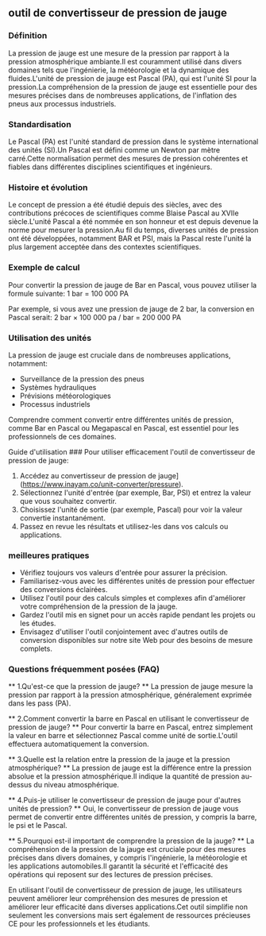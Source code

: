## outil de convertisseur de pression de jauge

### Définition
La pression de jauge est une mesure de la pression par rapport à la pression atmosphérique ambiante.Il est couramment utilisé dans divers domaines tels que l'ingénierie, la météorologie et la dynamique des fluides.L'unité de pression de jauge est Pascal (PA), qui est l'unité SI pour la pression.La compréhension de la pression de jauge est essentielle pour des mesures précises dans de nombreuses applications, de l'inflation des pneus aux processus industriels.

### Standardisation
Le Pascal (PA) est l'unité standard de pression dans le système international des unités (SI).Un Pascal est défini comme un Newton par mètre carré.Cette normalisation permet des mesures de pression cohérentes et fiables dans différentes disciplines scientifiques et ingénieurs.

### Histoire et évolution
Le concept de pression a été étudié depuis des siècles, avec des contributions précoces de scientifiques comme Blaise Pascal au XVIIe siècle.L'unité Pascal a été nommée en son honneur et est depuis devenue la norme pour mesurer la pression.Au fil du temps, diverses unités de pression ont été développées, notamment BAR et PSI, mais la Pascal reste l'unité la plus largement acceptée dans des contextes scientifiques.

### Exemple de calcul
Pour convertir la pression de jauge de Bar en Pascal, vous pouvez utiliser la formule suivante:
1 bar = 100 000 PA

Par exemple, si vous avez une pression de jauge de 2 bar, la conversion en Pascal serait:
2 bar × 100 000 pa / bar = 200 000 PA

### Utilisation des unités
La pression de jauge est cruciale dans de nombreuses applications, notamment:
- Surveillance de la pression des pneus
- Systèmes hydrauliques
- Prévisions météorologiques
- Processus industriels

Comprendre comment convertir entre différentes unités de pression, comme Bar en Pascal ou Megapascal en Pascal, est essentiel pour les professionnels de ces domaines.

Guide d'utilisation ###
Pour utiliser efficacement l'outil de convertisseur de pression de jauge:
1. Accédez au convertisseur de pression de jauge] (https://www.inayam.co/unit-converter/pressure).
2. Sélectionnez l'unité d'entrée (par exemple, Bar, PSI) et entrez la valeur que vous souhaitez convertir.
3. Choisissez l'unité de sortie (par exemple, Pascal) pour voir la valeur convertie instantanément.
4. Passez en revue les résultats et utilisez-les dans vos calculs ou applications.

### meilleures pratiques
- Vérifiez toujours vos valeurs d'entrée pour assurer la précision.
- Familiarisez-vous avec les différentes unités de pression pour effectuer des conversions éclairées.
- Utilisez l'outil pour des calculs simples et complexes afin d'améliorer votre compréhension de la pression de la jauge.
- Gardez l'outil mis en signet pour un accès rapide pendant les projets ou les études.
- Envisagez d'utiliser l'outil conjointement avec d'autres outils de conversion disponibles sur notre site Web pour des besoins de mesure complets.

### Questions fréquemment posées (FAQ)

** 1.Qu'est-ce que la pression de jauge? **
La pression de jauge mesure la pression par rapport à la pression atmosphérique, généralement exprimée dans les pass (PA).

** 2.Comment convertir la barre en Pascal en utilisant le convertisseur de pression de jauge? **
Pour convertir la barre en Pascal, entrez simplement la valeur en barre et sélectionnez Pascal comme unité de sortie.L'outil effectuera automatiquement la conversion.

** 3.Quelle est la relation entre la pression de la jauge et la pression atmosphérique? **
La pression de jauge est la différence entre la pression absolue et la pression atmosphérique.Il indique la quantité de pression au-dessus du niveau atmosphérique.

** 4.Puis-je utiliser le convertisseur de pression de jauge pour d'autres unités de pression? **
Oui, le convertisseur de pression de jauge vous permet de convertir entre différentes unités de pression, y compris la barre, le psi et le Pascal.

** 5.Pourquoi est-il important de comprendre la pression de la jauge? **
La compréhension de la pression de la jauge est cruciale pour des mesures précises dans divers domaines, y compris l'ingénierie, la météorologie et les applications automobiles.Il garantit la sécurité et l'efficacité des opérations qui reposent sur des lectures de pression précises.

En utilisant l'outil de convertisseur de pression de jauge, les utilisateurs peuvent améliorer leur compréhension des mesures de pression et améliorer leur efficacité dans diverses applications.Cet outil simplifie non seulement les conversions mais sert également de ressources précieuses CE pour les professionnels et les étudiants.
